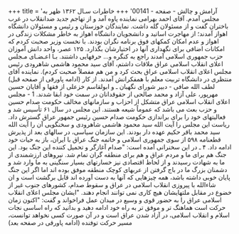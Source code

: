 +++
title = 'آرامش و چالش - صفحه - 00141'
+++
خاطرات سـال ۱۳۶۲ ظهر به مجلس آمدم. آقای احمد بهرامی نماینده پاوه آمد و از تهاجم جدید ضدانقلاب در غرب باختران گفت و از مسئولان گله داشت. نمایندگان خوزستان و رئیس و مسئولان دانشگاه اهواز آمدند؛ از مهاجرت اساتید و دانشجویان دانشگاه اهواز به خاطر مشکلات زندگی در اهواز و عدم امکان کمکهای فوق برنامه نگران بودند. با نخست وزیر صحبت کردم که امکانات اضافی برای نگهداری آنها در اختیارشان بگذارد. ۱۲۵ عصر، واحد دانش آموزان حزب جمهوری اسلامی آمدند راجع به کنگره و... حرفهایی داشتند. بـا اعـضـای مـجلس اعلای انقلاب اسلامی عراق ملاقات داشتم، آقای سید محمود هاشمی شاهرودی رئیس مجلس اعلای انقلاب اسلامی عراق بحث کرد و من هم مفصلاً صحبت کردم). نماینده آقای منتظری در دانشگاه تربیت معلم با همفکرانش آمدند. از کار (ادامه پاورقی از صفحه قبل) لطف الله صافی - دبیر شورای نگهبان ـ و ابولقاسم خزعلی از فقها و آقایان حسین مهرپور، علی آزاد و محمد صالحی از حقوقدانان در سمت خود ابقا شدند. 1 - مجلس اعلای انقلاب اسلامی عراق متشکل از احزاب و سازمانهای مخالف حکومت صدام حسین و حزب بعث می باشد که عموماً شیعه هستند. این مجلس در سال ۶۱ تأسیس شد و فعالیتهای خود را برای براندازی حکومت صدام حسین رئیس جمهور عراق گسترش داد. ریاست این مجلس را آیت الله سید محمود هاشمی شاهرودی و سخنگویی آن را آیت الله سید محمد باقر حکیم عهده دار بودند. این سازمان سیاسی، در سالهای بعد از پذیرش قطعنامه ۵۹۸ از سوی جمهوری اسلامی و خاتمه جنگ عراق با ایران، باز به حیات خود ادامه داد. ۴ ـ در این سخنرانی آمده است: "صدام آغازگر و تحمیل کننده این جنگ بود. این جنگ هم برای ما و مردم عراق و هم برای منطقه گران تمام شد. نیروهای ارزشمندی از ما به شهادت رسیدند و از لحاظ اقتصادی نیز خسارتهای بسیار سنگینی به ما وارد شد و دشمنان بزرگ ما در باج گرفتن از عربهای کوچک منطقه موفق بوده اند اما اگر این جنگ پایان خوبی داشته باشد، همه چیزهایی که آنها به دست آورده اند قابل برگشت است و ان شاءالله با پیروزی انقلاب اسلامی در عراق و سقوط صدام، کشورهای جنوب غیر از خضوع در مقابل ملتهایشان هیچ کاری نمی توانند انجام دهند. "ایشان مجلس اعلای انقلاب اسلامی عراق را به حضور قوی و وسیع در میدان عمل فراخواند و گفت: "اکنون زمان حرکت است هماهنگ تر و موفق تر به راه خود ادامه دهید و بدانید که راه اساسی نجات اسلام و انقلاب اسلامی، در آزاد شدن عراق است و در آن صورت کسی نخواهد توانست، مسیر حرکت توفنده (ادامه پاورقی در صفحه بعد)